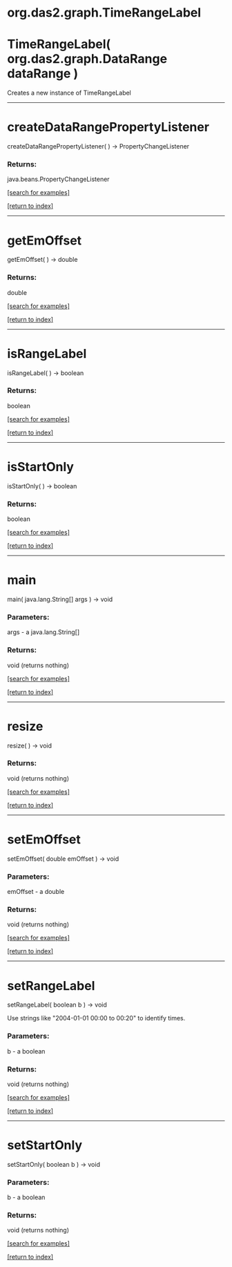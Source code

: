 # org.das2.graph.TimeRangeLabel



# TimeRangeLabel( org.das2.graph.DataRange dataRange )
Creates a new instance of TimeRangeLabel

***
<a name="createDataRangePropertyListener"></a>
# createDataRangePropertyListener
createDataRangePropertyListener(  ) &rarr; PropertyChangeListener



### Returns:
java.beans.PropertyChangeListener


<a href="https://github.com/autoplot/dev/search?q=createDataRangePropertyListener&unscoped_q=createDataRangePropertyListener">[search for examples]</a>

<a href="https://github.com/autoplot/documentation/blob/master/javadoc/index-all.md">[return to index]</a>

***
<a name="getEmOffset"></a>
# getEmOffset
getEmOffset(  ) &rarr; double



### Returns:
double


<a href="https://github.com/autoplot/dev/search?q=getEmOffset&unscoped_q=getEmOffset">[search for examples]</a>

<a href="https://github.com/autoplot/documentation/blob/master/javadoc/index-all.md">[return to index]</a>

***
<a name="isRangeLabel"></a>
# isRangeLabel
isRangeLabel(  ) &rarr; boolean



### Returns:
boolean


<a href="https://github.com/autoplot/dev/search?q=isRangeLabel&unscoped_q=isRangeLabel">[search for examples]</a>

<a href="https://github.com/autoplot/documentation/blob/master/javadoc/index-all.md">[return to index]</a>

***
<a name="isStartOnly"></a>
# isStartOnly
isStartOnly(  ) &rarr; boolean



### Returns:
boolean


<a href="https://github.com/autoplot/dev/search?q=isStartOnly&unscoped_q=isStartOnly">[search for examples]</a>

<a href="https://github.com/autoplot/documentation/blob/master/javadoc/index-all.md">[return to index]</a>

***
<a name="main"></a>
# main
main( java.lang.String[] args ) &rarr; void



### Parameters:
args - a java.lang.String[]

### Returns:
void (returns nothing)


<a href="https://github.com/autoplot/dev/search?q=main&unscoped_q=main">[search for examples]</a>

<a href="https://github.com/autoplot/documentation/blob/master/javadoc/index-all.md">[return to index]</a>

***
<a name="resize"></a>
# resize
resize(  ) &rarr; void



### Returns:
void (returns nothing)


<a href="https://github.com/autoplot/dev/search?q=resize&unscoped_q=resize">[search for examples]</a>

<a href="https://github.com/autoplot/documentation/blob/master/javadoc/index-all.md">[return to index]</a>

***
<a name="setEmOffset"></a>
# setEmOffset
setEmOffset( double emOffset ) &rarr; void



### Parameters:
emOffset - a double

### Returns:
void (returns nothing)


<a href="https://github.com/autoplot/dev/search?q=setEmOffset&unscoped_q=setEmOffset">[search for examples]</a>

<a href="https://github.com/autoplot/documentation/blob/master/javadoc/index-all.md">[return to index]</a>

***
<a name="setRangeLabel"></a>
# setRangeLabel
setRangeLabel( boolean b ) &rarr; void

Use strings like "2004-01-01 00:00 to 00:20" to identify times.

### Parameters:
b - a boolean

### Returns:
void (returns nothing)


<a href="https://github.com/autoplot/dev/search?q=setRangeLabel&unscoped_q=setRangeLabel">[search for examples]</a>

<a href="https://github.com/autoplot/documentation/blob/master/javadoc/index-all.md">[return to index]</a>

***
<a name="setStartOnly"></a>
# setStartOnly
setStartOnly( boolean b ) &rarr; void



### Parameters:
b - a boolean

### Returns:
void (returns nothing)


<a href="https://github.com/autoplot/dev/search?q=setStartOnly&unscoped_q=setStartOnly">[search for examples]</a>

<a href="https://github.com/autoplot/documentation/blob/master/javadoc/index-all.md">[return to index]</a>

